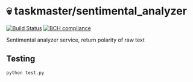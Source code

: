 # 💀 taskmaster/sentimental_analyzer

[![Build Status](https://travis-ci.org/antonkravtsevich/taskmaster-sentimental-analyzer.svg?branch=master)](https://travis-ci.org/antonkravtsevich/taskmaster-sentimental-analyzer)
[![BCH compliance](https://bettercodehub.com/edge/badge/antonkravtsevich/taskmaster-sentimental-analyzer?branch=master)](https://bettercodehub.com/)

Sentimental analyzer service, return polarity of raw text

## Testing

```bash
python test.py
```